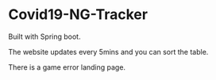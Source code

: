 # Covid19-NG-Tracker
Built with Spring boot.

The website updates every 5mins and you can sort the table.

There is a game error landing page.
